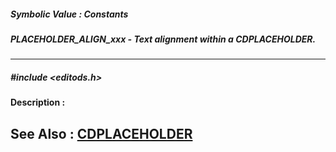 ##### Symbolic Value : Constants
##### PLACEHOLDER_ALIGN_xxx - Text alignment within a CDPLACEHOLDER.
---
##### #include <editods.h>
**Description :**

**See Also :**
[CDPLACEHOLDER](D:/md_files/CDPLACEHOLDER.md)
---
